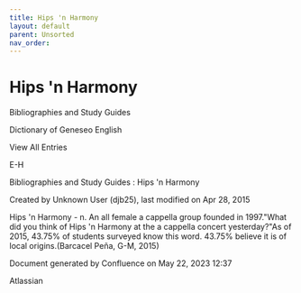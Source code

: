 ```yaml
---
title: Hips 'n Harmony
layout: default
parent: Unsorted
nav_order:
---
```


# Hips 'n Harmony

Bibliographies and Study Guides

Dictionary of Geneseo English

View All Entries

E-H

Bibliographies and Study Guides : Hips 'n Harmony

Created by  Unknown User (djb25), last modified on Apr 28, 2015

Hips 'n Harmony - n. An all female a cappella group founded in 1997.&quot;What did you think of Hips 'n Harmony at the a cappella concert yesterday?&quot;As of 2015, 43.75% of students surveyed know this word. 43.75% believe it is of local origins.(Barcacel Peña, G-M, 2015)

Document generated by Confluence on May 22, 2023 12:37

Atlassian
